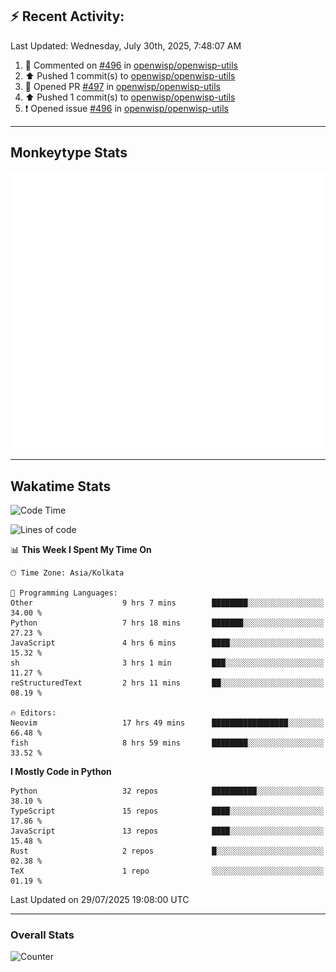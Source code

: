 ## :zap: Recent Activity:
<!--RECENT_ACTIVITY:last_update-->
Last Updated: Wednesday, July 30th, 2025, 7:48:07 AM
<!--RECENT_ACTIVITY:last_update_end-->
<!--RECENT_ACTIVITY:start-->
1. 💬 Commented on [#496](https://github.com/openwisp/openwisp-utils/issues/496#issuecomment-3132726604) in [openwisp/openwisp-utils](https://github.com/openwisp/openwisp-utils)<br>
2. ⬆️ Pushed 1 commit(s) to [openwisp/openwisp-utils](https://github.com/openwisp/openwisp-utils)<br>
3. 💪 Opened PR [#497](https://github.com/openwisp/openwisp-utils/pull/497) in [openwisp/openwisp-utils](https://github.com/openwisp/openwisp-utils)<br>
4. ⬆️ Pushed 1 commit(s) to [openwisp/openwisp-utils](https://github.com/openwisp/openwisp-utils)<br>
5. ❗️ Opened issue [#496](https://github.com/openwisp/openwisp-utils/issues/496) in [openwisp/openwisp-utils](https://github.com/openwisp/openwisp-utils)<br>
<!--RECENT_ACTIVITY:end-->

---

## Monkeytype Stats
<a href="https://monkeytype.com/profile/dhanus">
  <img src="https://raw.githubusercontent.com/Dhanus3133/Dhanus3133/monkeytype/monkeytype-lb.svg" alt="Monkeytype Profile" />
</a>

---

## Wakatime Stats
<!--START_SECTION:waka-->
![Code Time](http://img.shields.io/badge/Code%20Time-2%2C887%20hrs%2028%20mins-blue)

![Lines of code](https://img.shields.io/badge/From%20Hello%20World%20I%27ve%20Written-4.8%20million%20lines%20of%20code-blue)

📊 **This Week I Spent My Time On** 

```text
🕑︎ Time Zone: Asia/Kolkata

💬 Programming Languages: 
Other                    9 hrs 7 mins        ████████░░░░░░░░░░░░░░░░░   34.00 % 
Python                   7 hrs 18 mins       ███████░░░░░░░░░░░░░░░░░░   27.23 % 
JavaScript               4 hrs 6 mins        ████░░░░░░░░░░░░░░░░░░░░░   15.32 % 
sh                       3 hrs 1 min         ███░░░░░░░░░░░░░░░░░░░░░░   11.27 % 
reStructuredText         2 hrs 11 mins       ██░░░░░░░░░░░░░░░░░░░░░░░   08.19 % 

🔥 Editors: 
Neovim                   17 hrs 49 mins      █████████████████░░░░░░░░   66.48 % 
fish                     8 hrs 59 mins       ████████░░░░░░░░░░░░░░░░░   33.52 % 
```

**I Mostly Code in Python** 

```text
Python                   32 repos            ██████████░░░░░░░░░░░░░░░   38.10 % 
TypeScript               15 repos            ████░░░░░░░░░░░░░░░░░░░░░   17.86 % 
JavaScript               13 repos            ████░░░░░░░░░░░░░░░░░░░░░   15.48 % 
Rust                     2 repos             █░░░░░░░░░░░░░░░░░░░░░░░░   02.38 % 
TeX                      1 repo              ░░░░░░░░░░░░░░░░░░░░░░░░░   01.19 % 
```




 Last Updated on 29/07/2025 19:08:00 UTC
<!--END_SECTION:waka-->
---

### Overall Stats

<img src="https://moe-counter.glitch.me/get/@Dhanus3133?theme=asoul" alt="Counter" />
